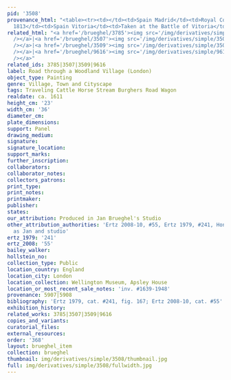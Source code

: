 ```yaml
---
pid: '3508'
provenance_html: "<table><tr><td></td><td>Spain Madrid</td><td>Royal Collection</td></tr><tr><td>Jun
  1813</td><td>Spain Vitoria</td><td>Taken at the Battle of Vitoria</td></tr></table>"
related_html: "<a href='/brueghel/3785'><img src='/img/derivatives/simple/3785/thumbnail.jpg'
  /></a>|<a href='/brueghel/3507'><img src='/img/derivatives/simple/3507/thumbnail.jpg'
  /></a>|<a href='/brueghel/3509'><img src='/img/derivatives/simple/3509/thumbnail.jpg'
  /></a>|<a href='/brueghel/9616'><img src='/img/derivatives/simple/9616/thumbnail.jpg'
  /></a>"
related_ids: 3785|3507|3509|9616
label: Road through a Woodland Village (London)
object_type: Painting
genre: Village, Town and Cityscape
tags: Traveling Cattle Horse Stream Burghers Road Wagon
realdate: ca. 1611
height_cm: '23'
width_cm: '36'
diameter_cm:
plate_dimensions:
support: Panel
drawing_medium:
signature:
signature_location:
support_marks:
further_inscription:
collaborators:
collaborator_notes:
collectors_patrons:
print_type:
print_notes:
printmaker:
publisher:
states:
our_attribution: Produced in Jan Brueghel's Studio
other_attribution_authorities: 'Ertz 2008-10, #55, Ertz 1979, #241, Honig database
  as Jan and studio'
ertz_1979: '241'
ertz_2008: '55'
bailey_walker:
hollstein_no:
collection_type: Public
location_country: England
location_city: London
location_collection: Wellington Museum, Apsley House
location_or_most_recent_sale_notes: 'inv. #1639-1948'
provenance: 5907|5908
bibliography: 'Ertz 1979, cat. #241, fig. 167; Ertz 2008-10, cat. #55'
exhibition_history:
related_works: 3785|3507|3509|9616
copies_and_variants:
curatorial_files:
external_resources:
order: '368'
layout: brueghel_item
collection: brueghel
thumbnail: img/derivatives/simple/3508/thumbnail.jpg
full: img/derivatives/simple/3508/fullwidth.jpg
---
```

